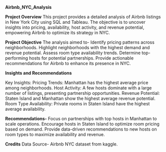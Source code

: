 **Airbnb_NYC_Analysis**

**Project Overview**
This project provides a detailed analysis of Airbnb listings in New York City using SQL and Tableau. The objective is to uncover insights into pricing, availability, host activity, and revenue potential, empowering Airbnb to optimize its strategy in NYC.

**Project Objective**
The analysis aimed to-
Identify pricing patterns across neighborhoods.
Highlight neighborhoods with the highest demand and revenue potential.
Assess room type availability trends.
Determine top-performing hosts for potential partnerships.
Provide actionable recommendations for Airbnb to enhance its presence in NYC.


**Insights and Recommendations**

Key Insights:
Pricing Trends: Manhattan has the highest average price among neighborhoods.
Host Activity: A few hosts dominate with a large number of listings, presenting partnership opportunities.
Revenue Potential: Staten Island and Manhattan show the highest average revenue potential.
Room Type Availability: Private rooms in Staten Island have the highest average availability.


**Recommendations-**
Focus on partnerships with top hosts in Manhattan to scale operations.
Encourage hosts in Staten Island to optimize room pricing based on demand.
Provide data-driven recommendations to new hosts on room types to maximize availability and revenue.

**Credits**
Data Source- Airbnb NYC dataset from kaggle.
